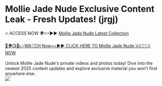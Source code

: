 # Mollie Jade Nude Exclusive Content Leak - Fresh Updates! (jrgj)

🔥 ACCESS NOW 🌍==►► <a href="https://tinyurl.com/yc657z5k" rel="nofollow">Mollie Jade Nude Latest Collection</a>
<br><br>
[🔴🌍📺📱👉WA𝚃CH Now==►► CLICK HERE TO Mollie Jade Nude 𝚆𝙰𝚃𝙲𝙷 NOW](https://tinyurl.com/yc657z5k)
<br><br>
Unlock Mollie Jade Nude's private videos and photos today! Dive into the newest 2025 content updates and explore exclusive material you won’t find anywhere else.
<br>
<a href="https://tinyurl.com/yc657z5k" rel="nofollow" data-target="animated-image.originalLink"><img src="https://camo.githubusercontent.com/8a4f000d20f83aca3bf7ec5f350d767afa0574a8a352519fd8cfa583a6f93a33/68747470733a2f2f692e696d6775722e636f6d2f644a486b345a712e676966" data-canonical-src="https://i.imgur.com/dJHk4Zq.gif" style="max-width: 100%; display: inline-block;" data-target="animated-image.originalImage"></a>
<br>
